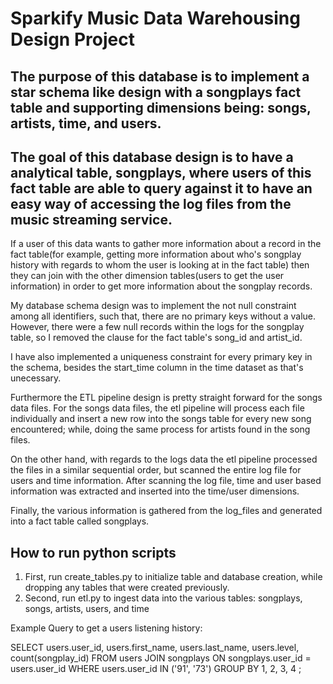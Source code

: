 # Sparkify Music Data Warehousing Design Project
## The purpose of this database is to implement a star schema like design with a songplays fact table and supporting dimensions being: songs, artists, time, and users.

## The goal of this database design is to have a analytical table, songplays, where users of this fact table are able to query against it to have an easy way of accessing the log files from the music streaming service.

If a user of this data wants to gather more information about a record in the fact table(for example, getting more information about who's songplay history with regards to whom the user is looking at in the fact table) then they can join with the other dimension tables(users to get the user information) in order to get more information about the songplay records.

My database schema design was to implement the not null constraint among all identifiers, such that, there are no primary keys without a value. However, there were a few null records within the logs for the songplay table, so I removed the clause for the fact table's song_id and artist_id.  

I have also implemented a uniqueness constraint for every primary key in the schema, besides the start_time column in the time dataset as that's unecessary.

Furthermore the ETL pipeline design is pretty straight forward for the songs data files.  For the songs data files, the etl pipeline will process each file individually and insert a new row into the songs table for every new song encountered; while, doing the same process for artists found in the song files.

On the other hand, with regards to the logs data the etl pipeline processed the files in a similar sequential order, but scanned the entire log file for users and time information.  After scanning the log file, time and user based information was extracted and inserted into the time/user dimensions.

Finally, the various information is gathered from the log_files and generated into a fact table called songplays.

## How to run python scripts
1) First, run create_tables.py to initialize table and database creation, while dropping any tables that were created previously.
2) Second, run etl.py to ingest data into the various tables: songplays, songs, artists, users, and time

Example Query to get a users listening history:

SELECT users.user_id, users.first_name, users.last_name, users.level, count(songplay_id) 
FROM users 
JOIN songplays 
    ON songplays.user_id = users.user_id 
WHERE users.user_id IN ('91', '73') 
GROUP BY 1, 2, 3, 4 ;

